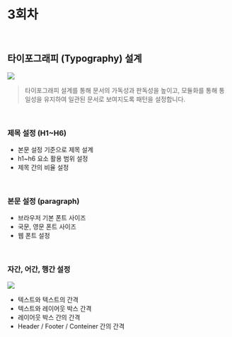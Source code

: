 # 3회차

<br>

## 타이포그래피 (Typography) 설계

![](https://i.imgur.com/1NeZDSv.png)
> 타이포그래피 설계를 통해 문서의 가독성과 판독성을 높이고, 모듈화를 통해 통일성을 유지하여 일관된 문서로 보여지도록 패턴을 설정합니다.

<br>

### 제목 설정 (H1~H6)
- 본문 설정 기준으로 제목 설계
- h1~h6 요소 활용 범위 설정
- 제목 간의 비율 설정

<br>

### 본문 설정 (paragraph)
- 브라우저 기본 폰트 사이즈
- 국문, 영문 폰트 사이즈
- 웹 폰트 설정

<br>

### 자간, 어간, 행간 설정
![](https://i.imgur.com/erfbbQg.png)
- 텍스트와 텍스트의 간격
- 텍스트와 레이어웃 박스 간격
- 레이어웃 박스 간의 간격
- Header / Footer / Conteiner 간의 간격
